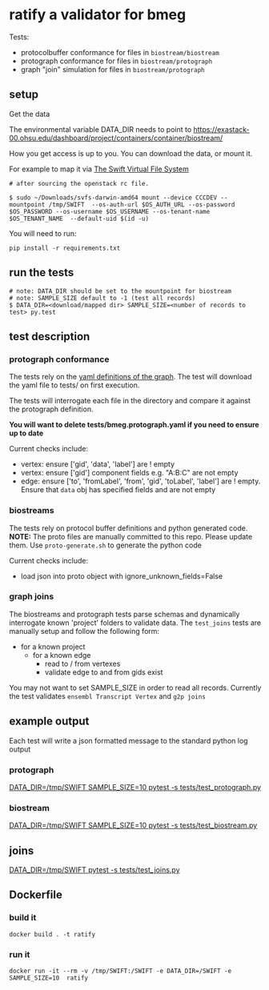 # ratify a validator for bmeg

Tests:
* protocolbuffer conformance for files in `biostream/biostream`
* protograph conformance for files in `biostream/protograph`
* graph "join" simulation for files in `biostream/protograph`


## setup

Get the data

The environmental variable DATA_DIR needs to point to
https://exastack-00.ohsu.edu/dashboard/project/containers/container/biostream/

How you get access is up to you.  You can download the data, or mount it.

For example to map it via [The Swift Virtual File System](https://github.com/ovh/svfs)

```
# after sourcing the openstack rc file.

$ sudo ~/Downloads/svfs-darwin-amd64 mount --device CCCDEV --mountpoint /tmp/SWIFT  --os-auth-url $OS_AUTH_URL --os-password $OS_PASSWORD --os-username $OS_USERNAME --os-tenant-name $OS_TENANT_NAME  --default-uid $(id -u)

```

You will need to run:
```
pip install -r requirements.txt
```

## run the tests

```
# note: DATA_DIR should be set to the mountpoint for biostream
# note: SAMPLE_SIZE default to -1 (test all records)
$ DATA_DIR=<download/mapped dir> SAMPLE_SIZE=<number of records to test> py.test
```

## test description

### protograph conformance

The tests rely on the [yaml definitions of the graph](https://raw.githubusercontent.com/biostream/bmeg-etl/master/bmeg.protograph.yaml).
The test will download the yaml file to tests/ on first execution.

The tests will interrogate each file in the directory and compare it against the protograph definition.

**You will want to delete tests/bmeg.protograph.yaml if you need to ensure up to date**


Current checks include:
* vertex: ensure ['gid', 'data', 'label'] are ! empty
* vertex: ensure ['gid'] component fields e.g. "A:B:C" are not empty
* edge: ensure ['to', 'fromLabel', 'from', 'gid', 'toLabel', 'label'] are ! empty.  Ensure that `data` obj has specified fields and are not empty


### biostreams

The tests rely on protocol buffer definitions and python generated code.
**NOTE:** The proto files are manually committed to this repo.  Please update them.
Use `proto-generate.sh` to generate the python code

Current checks include:
* load json into proto object with ignore_unknown_fields=False


### graph joins

The biostreams and protograph tests parse schemas and dynamically interrogate known 'project' folders to validate data.
The `test_joins` tests are manually setup and follow the following form:

* for a known project
  * for a known edge
    * read to / from vertexes
    * validate edge to and from gids exist

You may not want to set SAMPLE_SIZE in order to read all records.
Currently the test validates `ensembl Transcript Vertex` and `g2p joins`

## example output

Each test will write a json formatted message to the standard python log output

### protograph

[DATA_DIR=/tmp/SWIFT  SAMPLE_SIZE=10 pytest  -s tests/test_protograph.py](https://github.com/biostream/bmeg-etl/issues/55)

### biostream

[DATA_DIR=/tmp/SWIFT  SAMPLE_SIZE=10 pytest  -s tests/test_biostream.py](https://github.com/biostream/bmeg-etl/issues/56)

## joins

[DATA_DIR=/tmp/SWIFT  pytest  -s tests/test_joins.py](https://github.com/biostream/bmeg-etl/issues/57)



## Dockerfile

### build it

```
docker build . -t ratify
```

### run it

```
docker run -it --rm -v /tmp/SWIFT:/SWIFT -e DATA_DIR=/SWIFT -e SAMPLE_SIZE=10  ratify
```

